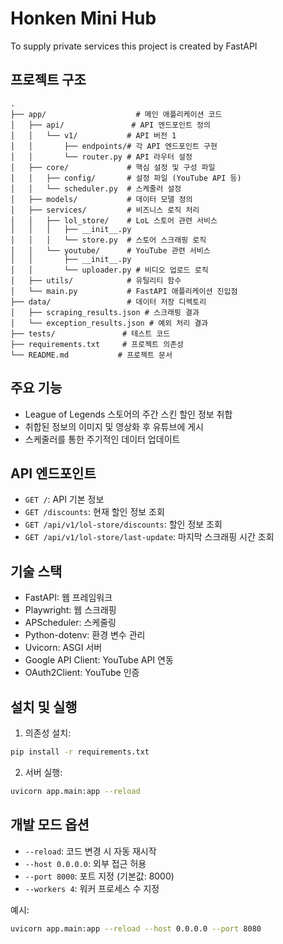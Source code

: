 # Honken Mini Hub

To supply private services this project is created by FastAPI

## 프로젝트 구조

```
.
├── app/                    # 메인 애플리케이션 코드
│   ├── api/               # API 엔드포인트 정의
│   │   └── v1/           # API 버전 1
│   │       ├── endpoints/# 각 API 엔드포인트 구현
│   │       └── router.py # API 라우터 설정
│   ├── core/             # 핵심 설정 및 구성 파일
│   │   ├── config/       # 설정 파일 (YouTube API 등)
│   │   └── scheduler.py  # 스케줄러 설정
│   ├── models/           # 데이터 모델 정의
│   ├── services/         # 비즈니스 로직 처리
│   │   ├── lol_store/    # LoL 스토어 관련 서비스
│   │   │   ├── __init__.py
│   │   │   └── store.py  # 스토어 스크래핑 로직
│   │   └── youtube/      # YouTube 관련 서비스
│   │       ├── __init__.py
│   │       └── uploader.py # 비디오 업로드 로직
│   ├── utils/            # 유틸리티 함수
│   └── main.py           # FastAPI 애플리케이션 진입점
├── data/                 # 데이터 저장 디렉토리
│   ├── scraping_results.json # 스크래핑 결과
│   └── exception_results.json # 예외 처리 결과
├── tests/               # 테스트 코드
├── requirements.txt     # 프로젝트 의존성
└── README.md           # 프로젝트 문서
```

## 주요 기능

- League of Legends 스토어의 주간 스킨 할인 정보 취합
- 취합된 정보의 이미지 및 영상화 후 유튜브에 게시
- 스케줄러를 통한 주기적인 데이터 업데이트

## API 엔드포인트

- `GET /`: API 기본 정보
- `GET /discounts`: 현재 할인 정보 조회
- `GET /api/v1/lol-store/discounts`: 할인 정보 조회
- `GET /api/v1/lol-store/last-update`: 마지막 스크래핑 시간 조회

## 기술 스택

- FastAPI: 웹 프레임워크
- Playwright: 웹 스크래핑
- APScheduler: 스케줄링
- Python-dotenv: 환경 변수 관리
- Uvicorn: ASGI 서버
- Google API Client: YouTube API 연동
- OAuth2Client: YouTube 인증

## 설치 및 실행

1. 의존성 설치:
```bash
pip install -r requirements.txt
```

2. 서버 실행:
```bash
uvicorn app.main:app --reload
```

## 개발 모드 옵션

- `--reload`: 코드 변경 시 자동 재시작
- `--host 0.0.0.0`: 외부 접근 허용
- `--port 8000`: 포트 지정 (기본값: 8000)
- `--workers 4`: 워커 프로세스 수 지정

예시:
```bash
uvicorn app.main:app --reload --host 0.0.0.0 --port 8080
``` 